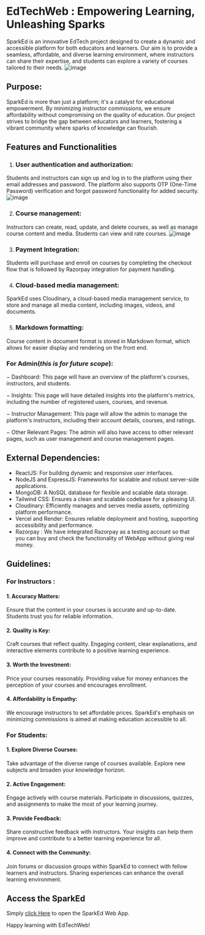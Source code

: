 
# EdTechWeb : Empowering Learning, Unleashing Sparks

SparkEd is an innovative EdTech project designed to create a dynamic and accessible platform for both educators and learners. Our aim is to provide a seamless, affordable, and diverse learning environment, where instructors can share their expertise, and students can explore a variety of courses tailored to their needs.
![image](https://github.com/MridulKaushik3/SparkIn/assets/123966755/58ff58aa-7db3-4479-8149-34b4cf2df380)


## Purpose:
SparkEd is more than just a platform; it's a catalyst for educational empowerment. By minimizing instructor commissions, we ensure affordability without compromising on the quality of education. Our project strives to bridge the gap between educators and learners, fostering a vibrant community where sparks of knowledge can flourish.

## Features and Functionalities
1. ### User authentication and authorization: 
Students and instructors can sign up and log in 
to the platform using their email addresses and password. The platform also supports 
OTP (One-Time Password) verification and forgot password functionality for added 
security.
![image](https://github.com/MridulKaushik3/SparkIn/assets/123966755/169a8138-b678-466a-8f53-f256bdf9828e)


2. ### Course management: 
Instructors can create, read, update, and delete courses, as well as 
manage course content and media. Students can view and rate courses.
![image](https://github.com/MridulKaushik3/SparkIn/assets/123966755/67b12685-6442-419f-b097-a754e77645ce)


3. ### Payment Integration: 
Students will purchase and enroll on courses by completing the 
checkout flow that is followed by Razorpay integration for payment handling.

4. ### Cloud-based media management: 
SparkEd uses Cloudinary, a cloud-based media 
management service, to store and manage all media content, including images, videos, 
and documents.

5. ### Markdown formatting: 
Course content in document format is stored in Markdown 
format, which allows for easier display and rendering on the front end.

### For Admin(*this is for future scope*):
− Dashboard: This page will have an overview of the platform's courses, instructors, 
and students.

− Insights: This page will have detailed insights into the platform's metrics, including 
the number of registered users, courses, and revenue.

− Instructor Management: This page will allow the admin to manage the platform's 
instructors, including their account details, courses, and ratings.

− Other Relevant Pages: The admin will also have access to other relevant pages, such 
as user management and course management pages.


## External Dependencies: 

* ReactJS: For building dynamic and responsive user interfaces.
* NodeJS and ExpressJS: Frameworks for scalable and robust server-side applications.
* MongoDB: A NoSQL database for flexible and scalable data storage.
* Tailwind CSS: Ensures a clean and scalable codebase for a pleasing UI.
* Cloudinary: Efficiently manages and serves media assets, optimizing platform performance.
* Vercel and Render: Ensures reliable deployment and hosting, supporting accessibility and performance.
* Razorpay : We have integrated Razorpay as a testing account so that you can buy and check the functionality of WebApp without giving real money.

## Guidelines:

### For Instructors :
#### 1. Accuracy Matters:

Ensure that the content in your courses is accurate and up-to-date. Students trust you for reliable information.
#### 2. Quality is Key:

Craft courses that reflect quality. Engaging content, clear explanations, and interactive elements contribute to a positive learning experience.
#### 3. Worth the Investment:

Price your courses reasonably. Providing value for money enhances the perception of your courses and encourages enrollment.
#### 4. Affordability is Empathy:

We encourage instructors to set affordable prices. SparkEd's emphasis on minimizing commissions is aimed at making education accessible to all.
### For Students:
#### 1. Explore Diverse Courses:

Take advantage of the diverse range of courses available. Explore new subjects and broaden your knowledge horizon.
#### 2. Active Engagement:

Engage actively with course materials. Participate in discussions, quizzes, and assignments to make the most of your learning journey.
#### 3. Provide Feedback:

Share constructive feedback with instructors. Your insights can help them improve and contribute to a better learning experience for all.
#### 4. Connect with the Community:

Join forums or discussion groups within SparkEd to connect with fellow learners and instructors. Sharing experiences can enhance the overall learning environment.

## Access the SparkEd

Simply [click Here](https://sparkedvamd.vercel.app/) to open the SparkEd Web App.

Happy learning with EdTechWeb!
